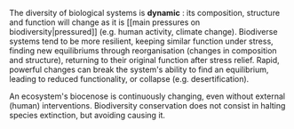 The diversity of biological systems is **dynamic** : its composition, structure and function will change as it is [[main pressures on biodiversity|pressured]] (e.g. human activity, climate change). Biodiverse systems tend to be more resilient, keeping similar function under stress, finding new equilibriums through reorganisation (changes in composition and structure), returning to their original function after stress relief.
Rapid, powerful changes can break the system's ability to find an equilibrium, leading to reduced functionality, or collapse (e.g. desertification). 

An ecosystem's biocenose is continuously changing, even without external (human) interventions. Biodiversity conservation does not consist in halting species extinction, but avoiding causing it.